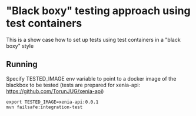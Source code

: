 # "Black boxy" testing approach using test containers

This is a show case how to set up tests using test containers in a "black boxy" style

## Running
Specify TESTED_IMAGE env variable to point to a docker image of the blackbox to be tested (tests are prepared for xenia-api: https://github.com/TorunJUG/xenia-api)
```
export TESTED_IMAGE=xenia-api:0.0.1
mvn failsafe:integration-test
```
